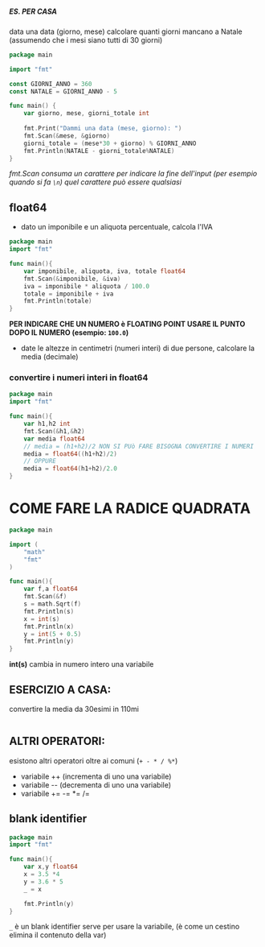 ##### ES. PER CASA
data una data (giorno,
mese) calcolare quanti giorni mancano a Natale (assumendo che i mesi siano tutti di 30 giorni)
```go
package main

import "fmt"

const GIORNI_ANNO = 360
const NATALE = GIORNI_ANNO - 5

func main() {
	var giorno, mese, giorni_totale int
	
    fmt.Print("Dammi una data (mese, giorno): ")
    fmt.Scan(&mese, &giorno)
    giorni_totale = (mese*30 + giorno) % GIORNI_ANNO
    fmt.Println(NATALE - giorni_totale%NATALE)
}
```


*fmt.Scan consuma un carattere per indicare la fine dell'input (per esempio quando si fa `\n`) quel carattere può essere qualsiasi*


## float64

- dato un imponibile e un aliquota percentuale, calcola l'IVA 

```go
package main
import "fmt"

func main(){
	var imponibile, aliquota, iva, totale float64
	fmt.Scan(&imponibile, &iva)
	iva = imponibile * aliquota / 100.0
	totale = imponibile + iva
	fmt.Println(totale)
}
```

**PER INDICARE CHE UN NUMERO è FLOATING POINT USARE IL PUNTO DOPO IL NUMERO (esempio: `100.0`)**

- date le altezze in centimetri (numeri interi) di due persone, calcolare la media (decimale)

### convertire i numeri interi in float64
```go
package main
import "fmt"

func main(){
	var h1,h2 int
	fmt.Scan(&h1,&h2)
	var media float64
	// media = (h1+h2)/2 NON SI PUò FARE BISOGNA CONVERTIRE I NUMERI
	media = float64((h1+h2)/2)
	// OPPURE
	media = float64(h1+h2)/2.0
}
```



# COME FARE LA RADICE QUADRATA

```go
package main

import (
	"math"
	"fmt"
)

func main(){
	var f,a float64
	fmt.Scan(&f)
	s = math.Sqrt(f)
	fmt.Println(s)
	x = int(s)
	fmt.Println(x)
	y = int(5 + 0.5)
	fmt.Println(y)
}
```

**int(s)** cambia in numero intero una variabile


## ESERCIZIO A CASA:

convertire la media da 30esimi in 110mi

```go

```

## ALTRI OPERATORI:

esistono altri operatori oltre ai comuni (`+ - * / %*`)

- variabile ++ (incrementa di uno una variabile)
- variabile --  (decrementa di uno una variabile)
- variabile += -= *= /=


## blank identifier

```go
package main
import "fmt"

func main(){
	var x,y float64
	x = 3.5 *4
	y = 3.6 * 5
	_ = x

	fmt.Println(y)
}
```

`_` è un blank identifier serve per usare la variabile, (è come un cestino elimina il contenuto della var)

